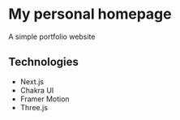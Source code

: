 # My personal homepage 
A simple portfolio website 

## Technologies 
- Next.js
- Chakra UI
- Framer Motion
- Three.js
